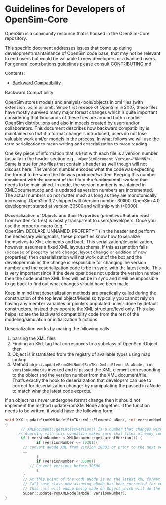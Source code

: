 Guidelines for Developers of OpenSim-Core
===========================================
OpenSim is a community resource that is housed in the OpenSim-Core repository.

This specific document addresses issues that come up during development/maintainance of OpenSim code base, that may not be relevant to end users but would be 
valuable to new developers or advanced users. For general contributions guidelines please consult [CONTRIBUTING.md](https://github.com/opensim-org/opensim-core/blob/master/CONTRIBUTING.md)

Contents:

- [Backward Compatibility](#backward-compatibility)


Backward Compatibility

OpenSim stores models and analysis-tools/objects in xml files (with extension .osim or .xml). Since first release of OpenSim in 2007, these files have mostly survived many major format changes which is quite important considering that thousands of these files are around both in earlier OpenSim distributions and also in models created by users and/or collaborators. This document describes how backward compatibility is maintained so that if a format change is introduced, users do not lose valuable work and/or models in the process. In what follows we will use the term serialization to mean writing and deserialization to mean reading. 

One key piece of information that is kept with each file is a version number (usually in the header section e.g. ``` <OpenSimDocument Version="NNNNN">```. Same is true for .sto files that contain a header as well though will not discuss here. The version number encodes what the code was expecting the format to be when the file was produced/written. Keeping this number consistent with the content of the file is the fundamental invariant that needs to be maintained. In code, the version number is maintained in XMLDocument.cpp and is updated as version numbers are incremented. The actual numbers do not matter much as long as they are monotonically increasing. OpenSim 3.2 shipped with Version number 30000. OpenSim 4.0 development started at version 30500 and will ship with (40000).

Deserialization of Objects and their Properties (primitives that are read-from/written-to files)  is mostly transparent to users/developers. Once you use the property macro (e.g. `` OpenSim_DECLARE_UNNAMED_PROPERTY```) in the header and perform the necessary wiring/calls, these properties know how to serialize themselves to XML elements and back. This serialization/deserialization, however, assumes a fixed XML layout/schema. If this assumption fails (because of property name change, layout change or addition of new properties) then deserialization will not work out of the box and the developer making the change is responsible for changing the version number and the deserialization code to be in sync. with the latest code. This is very important since if the developer does not update the version number then the code and the XML files will not be in sync and it will be impossible to go back to find out what changes should have been made. 

Keep in mind that deserialization methods are practically called during the construction of the top level object/Model so typically you cannot rely on having any member variables or pointers populated unless done by default constructors, instead they operate the XML structure/level only. This also helps isolate the backward compatibility code from the rest of the modeling/simulation or initialization functions.

Deserialization works by making the following calls
 1. parsing the XML files
 2. Finding an XML tag that corresponds to a subclass of OpenSim::Object, then
 3. Object is instantiated from the registry of available types using map lookup.
 4. Method ``` object.updateFromXMLNode(SimTK::Xml::Element& aNode, int versionNumber) ```is invoked and is passed the XML element corresponding to the object and the version number from the XML document/file. That’s exactly the hook to deserialization that developers can use to correct for deserialization changes by manipulating the passed in aNode to match what the latest code expects. 


If an object has never undergone format change then it should not implement the method updateFromXMLNode altogether.
If the function needs to be written, it would have the following form:
```cpp
void XXX::updateFromXMLNode(SimTK::Xml::Element& aNode, int versionNumber)
{
       // XMLDocument::getLatestVersion() is a number that changes with upgrades
      // Guarding with this condition makes sure that files already converted do not get penalized.
       if ( versionNumber < XMLDocument::getLatestVersion()) {
              if (versionNumber <= 20301){
		// convert aNode XML from version 20301 or prior to the next version
		……
              }
              if (versionNumber < 30500){
	       // Convert versions before 30500 
              }
        }
        // At this point of the code aNode is on the latest XML format
        // Call base class now assuming aNode has been corrected for current version
        // This call will endup being made on Object which will do the actual population of Property values
        Super::updateFromXMLNode(aNode, versionNumber);
}
```
